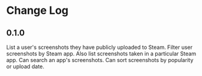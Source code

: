 # Change Log

## 0.1.0

List a user's screenshots they have publicly uploaded to Steam. Filter user screenshots by Steam app. Also list screenshots taken in a particular Steam app. Can search an app's screenshots. Can sort screenshots by popularity or upload date.
